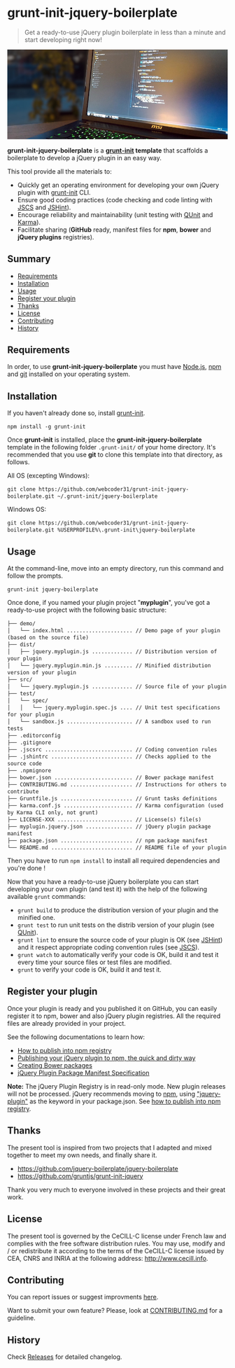# grunt-init-jquery-boilerplate

> Get a ready-to-use jQuery plugin boilerplate in less than a minute and start developing right now!

<!-- Link's sortcuts -->
[grunt-init]: http://gruntjs.com/project-scaffolding
[karma]: http://karma-runner.github.io/
[QUnit]: https://qunitjs.com/
[JSHint]: http://jshint.com/
[JSCS]: http://jscs.info/

![grunt-init-jquery-boilerplate](./README.jpg?raw=true "grunt-init-jquery-boilerplate")

**grunt-init-jquery-boilerplate** is a **[grunt-init][] template** that scaffolds a boilerplate to develop a jQuery plugin in an easy way. 

This tool provide all the materials to:

- Quickly get an operating environment for developing your own jQuery plugin with [grunt-init][] CLI.
- Ensure good coding practices (code checking and code linting with [JSCS][] and [JSHint][]).
- Encourage reliability and maintainability (unit testing with [QUnit][] and [Karma][]).
- Facilitate sharing (**GitHub** ready, manifest files for **npm**, **bower** and **jQuery plugins** registries).


## Summary

<!-- MarkdownTOC autolink="true" link_prefix="user-content-" uri_encoding="false" autoanchor="false" bracket="round" markdown_preview="github"-->

- [Requirements](#user-content-requirements)
- [Installation](#user-content-installation)
- [Usage](#user-content-usage)
- [Register your plugin](#user-content-register-your-plugin)
- [Thanks](#user-content-thanks)
- [License](#user-content-license)
- [Contributing](#user-content-contributing)
- [History](#user-content-history)

<!-- /MarkdownTOC -->


## Requirements

In order, to use **grunt-init-jquery-boilerplate** you must have [Node.js](https://nodejs.org), [npm](https://www.npmjs.com) and [git](https://git-scm.com/) installed on your operating system.


## Installation

If you haven't already done so, install [grunt-init][].

```
npm install -g grunt-init
```

Once **grunt-init** is installed, place the **grunt-init-jquery-boilerplate** template in the following folder `.grunt-init/` of your home directory. It's recommended that you use **git** to clone this template into that directory, as follows.

All OS (excepting Windows):
```
git clone https://github.com/webcoder31/grunt-init-jquery-boilerplate.git ~/.grunt-init/jquery-boilerplate
```

Windows OS:
```
git clone https://github.com/webcoder31/grunt-init-jquery-boilerplate.git %USERPROFILE%\.grunt-init\jquery-boilerplate
```


## Usage

At the command-line, move into an empty directory, run this command and follow the prompts.

```
grunt-init jquery-boilerplate
```

Once done, if you named your plugin project "**myplugin**", you've got a ready-to-use project with the following basic structure:

```
├── demo/
│   └── index.html ..................... // Demo page of your plugin (based on the source file)
├── dist/
│   ├── jquery.myplugin.js ............. // Distribution version of your plugin
│   └── jquery.myplugin.min.js ......... // Minified distribution version of your plugin
├── src/
│   └── jquery.myplugin.js ............. // Source file of your plugin
├── test/
│   └── spec/
│   │   └── jquery.myplugin.spec.js .... // Unit test specifications for your plugin
│   └── sandbox.js ..................... // A sandbox used to run tests
├── .editorconfig
├── .gitignore
├── .jscsrc ............................ // Coding convention rules
├── .jshintrc .......................... // Checks applied to the source code
├── .npmignore
├── bower.json ......................... // Bower package manifest
├── CONTRIBUTING.md .................... // Instructions for others to contribute
├── Gruntfile.js ....................... // Grunt tasks definitions
├── karma.conf.js ...................... // Karma configuration (used by Karma CLI only, not grunt)
├── LICENSE-XXX ........................ // License(s) file(s)
├── myplugin.jquery.json ............... // jQuery plugin package manifest
├── package.json ....................... // npm package manifest
└── README.md .......................... // README file of your plugin
```

Then you have to run `npm install` to install all required dependencies and you're done !

Now that you have a ready-to-use jQuery boilerplate you can start developing your own plugin (and test it) with the help of the following available `grunt` commands:

- `grunt build` to produce the distribution version of your plugin and the minified one.
- `grunt test` to run unit tests on the distrib version of your plugin (see [QUnit][]).
- `grunt lint` to ensure the source code of your plugin is OK (see [JSHint][]) and it respect appropriate coding convention rules (see [JSCS][]).
- `grunt watch` to automatically verify your code is OK, build it and test it every time your source files or test files are modified.
- `grunt` to verify your code is OK, build it and test it.


## Register your plugin

Once your plugin is ready and you published it on GitHub, you can easily register it to npm, bower and also jQuery plugin registries. All the required files are already provided in your project. 

See the following documentations to learn how:

- [How to publish into npm registry](https://gist.github.com/coolaj86/1318304/)
- [Publishing your jQuery plugin to npm, the quick and dirty way](http://blog.npmjs.org/post/111475741445/)
- [Creating Bower packages](https://bower.io/docs/creating-packages/)
- [jQuery Plugin Package Manifest Specification](http://plugins.jquery.com/docs/package-manifest/)

**Note:** The jQuery Plugin Registry is in read-only mode. New plugin releases will not be processed.
jQuery recommends moving to [npm](https://www.npmjs.com/), using ["jquery-plugin"](https://www.npmjs.com/browse/keyword/jquery-plugin) as the keyword in your package.json. See [how to publish into npm registry](https://gist.github.com/coolaj86/1318304).


## Thanks

The present tool is inspired from two projects that I adapted and mixed together to meet my own needs, and finally share it.

- https://github.com/jquery-boilerplate/jquery-boilerplate
- https://github.com/gruntjs/grunt-init-jquery

Thank you very much to everyone involved in these projects and their great work.


## License

The present tool is governed by the CeCILL-C license under French law and complies with the free software distribution rules. You may use, modify and / or redistribute it according to the terms of the CeCILL-C license issued by CEA, CNRS and INRIA at the following address: http://www.cecill.info.


## Contributing

You can report issues or suggest improvments [here](https://github.com/webcoder31/grunt-init-jquery-boilerplate/issues).

Want to submit your own feature? Please, look at [CONTRIBUTING.md](https://github.com/webcoder31/grunt-init-jquery-boilerplate/blob/master/CONTRIBUTING.md) for a guideline.


## History

Check [Releases](https://github.com/webcoder31/grunt-init-jquery-boilerplate/releases) for detailed changelog.